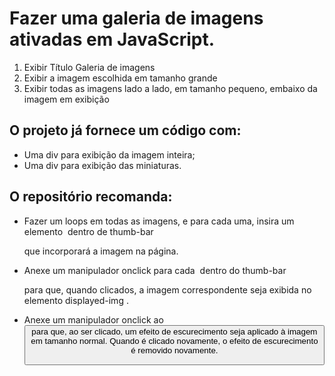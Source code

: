 # Fazer uma galeria de imagens ativadas em JavaScript.

1. Exibir Título Galeria de imagens
2. Exibir a imagem escolhida em tamanho grande
3. Exibir todas as imagens lado a lado, em tamanho pequeno, embaixo da imagem em exibição


## O projeto já fornece um código com:

- Uma div para exibição da imagem inteira;
- Uma div para exibição das miniaturas.

## O repositório recomanda:

- Fazer um loops em todas as imagens, e para cada uma, insira um elemento <img> dentro de thumb-bar <div> que incorporará a imagem na página.

- Anexe um manipulador onclick para cada <img> dentro do thumb-bar <div> para que, quando clicados, a imagem correspondente seja exibida no elemento displayed-img <img>.

- Anexe um manipulador onclick ao <button> para que, ao ser clicado, um efeito de escurecimento seja aplicado à imagem em tamanho normal. Quando é clicado novamente, o efeito de escurecimento é removido novamente.





